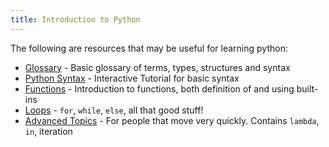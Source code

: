 ```yaml
---
title: Introduction to Python
---
```


The following are resources that may be useful for learning python:

* [Glossary](https://www.codecademy.com/articles/glossary-python) - Basic glossary of terms, types, structures and syntax
* [Python Syntax](https://www.codecademy.com/courses/introduction-to-python-6WeG3/resume?curriculum_id=4f89dab3d788890003000096) - Interactive Tutorial for basic syntax
* [Functions](https://www.codecademy.com/courses/python-beginner-c7VZg/resume?curriculum_id=4f89dab3d788890003000096) - Introduction to functions, both definition of and using built-ins
* [Loops](https://www.codecademy.com/courses/python-beginner-en-cxMGf/resume?curriculum_id=4f89dab3d788890003000096) - `for`, `while`, `else`, all that good stuff!
* [Advanced Topics](https://www.codecademy.com/courses/python-beginner-en-KAgt5/resume?curriculum_id=4f89dab3d788890003000096) - For people that move very quickly. Contains `lambda`, `in`, iteration

